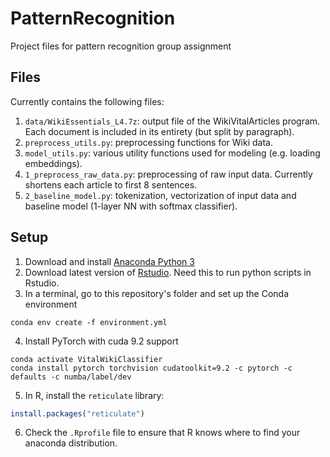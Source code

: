 # PatternRecognition
Project files for pattern recognition group assignment

## Files

Currently contains the following files:

1. `data/WikiEssentials_L4.7z`: output file of the WikiVitalArticles program. Each document is included in its entirety (but split by paragraph).  
1. `preprocess_utils.py`: preprocessing functions for Wiki data.
2. `model_utils.py`: various utility functions used for modeling (e.g. loading embeddings).
3. `1_preprocess_raw_data.py`: preprocessing of raw input data. Currently shortens each article to first 8 sentences. 
4. `2_baseline_model.py`: tokenization, vectorization of input data and baseline model (1-layer NN with softmax classifier). 

## Setup

1. Download and install [Anaconda Python 3](https://www.anaconda.com/distribution/)
2. Download latest version of [Rstudio](https://rstudio.com/products/rstudio/download/). Need this to run python scripts in Rstudio.
3. In a terminal, go to this repository's folder and set up the Conda environment

```shell
conda env create -f environment.yml
```

4. Install PyTorch with cuda 9.2 support

```shell
conda activate VitalWikiClassifier
conda install pytorch torchvision cudatoolkit=9.2 -c pytorch -c defaults -c numba/label/dev
```

5. In R, install the `reticulate` library:

```r
install.packages("reticulate")
```

6. Check the `.Rprofile` file to ensure that R knows where to find your anaconda distribution.

